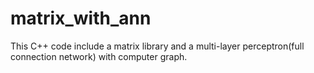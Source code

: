 # matrix_with_ann
This C++ code include a matrix library and a multi-layer perceptron(full connection network) with computer graph.
